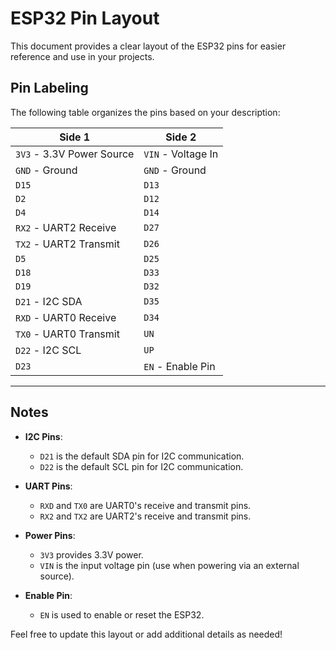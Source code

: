 # ESP32 Pin Layout

This document provides a clear layout of the ESP32 pins for easier reference and use in your projects.

## Pin Labeling

The following table organizes the pins based on your description:

| **Side 1**                  | **Side 2**            |
|-----------------------------|-----------------------|
| `3V3` - 3.3V Power Source  | `VIN` - Voltage In    |
| `GND` - Ground             | `GND` - Ground        |
| `D15`                      | `D13`                 |
| `D2`                       | `D12`                 |
| `D4`                       | `D14`                 |
| `RX2` - UART2 Receive      | `D27`                 |
| `TX2` - UART2 Transmit     | `D26`                 |
| `D5`                       | `D25`                 |
| `D18`                      | `D33`                 |
| `D19`                      | `D32`                 |
| `D21` - I2C SDA            | `D35`                 |
| `RXD` - UART0 Receive      | `D34`                 |
| `TX0` - UART0 Transmit     | `UN`                  |
| `D22` - I2C SCL            | `UP`                  |
| `D23`                      | `EN` - Enable Pin     |

---

## Notes
- **I2C Pins**:
  - `D21` is the default SDA pin for I2C communication.
  - `D22` is the default SCL pin for I2C communication.
  
- **UART Pins**:
  - `RXD` and `TX0` are UART0's receive and transmit pins.
  - `RX2` and `TX2` are UART2's receive and transmit pins.

- **Power Pins**:
  - `3V3` provides 3.3V power.
  - `VIN` is the input voltage pin (use when powering via an external source).
  
- **Enable Pin**:
  - `EN` is used to enable or reset the ESP32.

Feel free to update this layout or add additional details as needed!
